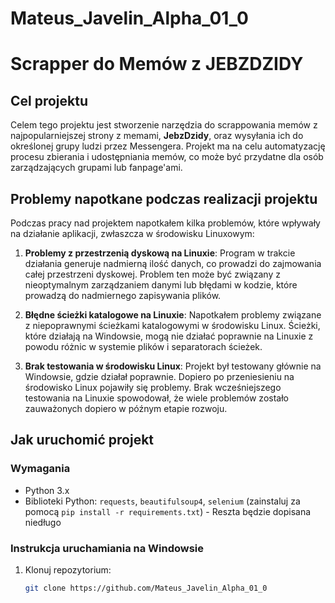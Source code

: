 # Mateus_Javelin_Alpha_01_0

# Scrapper do Memów z JEBZDZIDY

## Cel projektu

Celem tego projektu jest stworzenie narzędzia do scrappowania memów z najpopularniejszej strony z memami, **JebzDzidy**, oraz wysyłania ich do określonej grupy ludzi przez Messengera. Projekt ma na celu automatyzację procesu zbierania i udostępniania memów, co może być przydatne dla osób zarządzających grupami lub fanpage'ami.

## Problemy napotkane podczas realizacji projektu

Podczas pracy nad projektem napotkałem kilka problemów, które wpływały na działanie aplikacji, zwłaszcza w środowisku Linuxowym:

1. **Problemy z przestrzenią dyskową na Linuxie**: Program w trakcie działania generuje nadmierną ilość danych, co prowadzi do zajmowania całej przestrzeni dyskowej. Problem ten może być związany z nieoptymalnym zarządzaniem danymi lub błędami w kodzie, które prowadzą do nadmiernego zapisywania plików.

2. **Błędne ścieżki katalogowe na Linuxie**: Napotkałem problemy związane z niepoprawnymi ścieżkami katalogowymi w środowisku Linux. Ścieżki, które działają na Windowsie, mogą nie działać poprawnie na Linuxie z powodu różnic w systemie plików i separatorach ścieżek.

3. **Brak testowania w środowisku Linux**: Projekt był testowany głównie na Windowsie, gdzie działał poprawnie. Dopiero po przeniesieniu na środowisko Linux pojawiły się problemy. Brak wcześniejszego testowania na Linuxie spowodował, że wiele problemów zostało zauważonych dopiero w późnym etapie rozwoju.


## Jak uruchomić projekt

### Wymagania

- Python 3.x
- Biblioteki Python: `requests`, `beautifulsoup4`, `selenium` (zainstaluj za pomocą `pip install -r requirements.txt`) - Reszta będzie dopisana niedługo

### Instrukcja uruchamiania na Windowsie

1. Klonuj repozytorium:
   ```sh
   git clone https://github.com/Mateus_Javelin_Alpha_01_0
